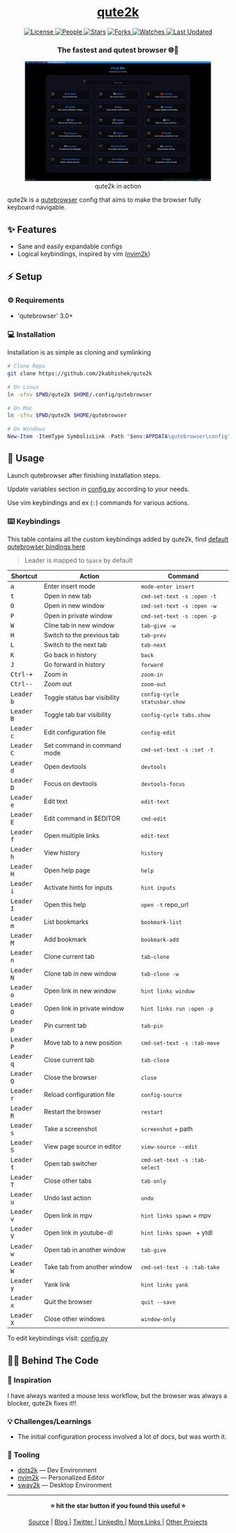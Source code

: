 <div align = "center">

<h1><a href="https://github.com/2kabhishek/qute2k">qute2k</a></h1>

<a href="https://github.com/2KAbhishek/qute2k/blob/main/LICENSE">
<img alt="License" src="https://img.shields.io/github/license/2kabhishek/qute2k?style=flat&color=eee&label="> </a>

<a href="https://github.com/2KAbhishek/qute2k/graphs/contributors">
<img alt="People" src="https://img.shields.io/github/contributors/2kabhishek/qute2k?style=flat&color=ffaaf2&label=People"> </a>

<a href="https://github.com/2KAbhishek/qute2k/stargazers">
<img alt="Stars" src="https://img.shields.io/github/stars/2kabhishek/qute2k?style=flat&color=98c379&label=Stars"></a>

<a href="https://github.com/2KAbhishek/qute2k/network/members">
<img alt="Forks" src="https://img.shields.io/github/forks/2kabhishek/qute2k?style=flat&color=66a8e0&label=Forks"> </a>

<a href="https://github.com/2KAbhishek/qute2k/watchers">
<img alt="Watches" src="https://img.shields.io/github/watchers/2kabhishek/qute2k?style=flat&color=f5d08b&label=Watches"> </a>

<a href="https://github.com/2KAbhishek/qute2k/pulse">
<img alt="Last Updated" src="https://img.shields.io/github/last-commit/2kabhishek/qute2k?style=flat&color=e06c75&label="> </a>

<h3>The fastest and qutest browser 🌐🩷</h3>

<figure>
  <img src="images/screenshot.png" alt="qute2k in action">
  <br/>
  <figcaption>qute2k in action</figcaption>
</figure>

</div>

qute2k is a [qutebrowser](https://qutebrowser.org/) config that aims to make the browser fully keyboard navigable.

## ✨ Features

- Sane and easily expandable configs
- Logical keybindings, inspired by vim ([nvim2k](https://github.com/2kabhishek/nvim2k))

## ⚡ Setup

### ⚙️ Requirements

- 'qutebrowser' 3.0+

### 💻 Installation

Installation is as simple as cloning and symlinking

```bash
# Clone Repo
git clone https://github.com/2kabhishek/qute2k
```

```bash
# On Linux
ln -sfnv $PWD/qute2k $HOME/.config/qutebrowser
```

```bash
# On Mac
ln -sfnv $PWD/qute2k $HOME/qutebrowser
```

```powershell
# On Windows
New-Item -ItemType SymbolicLink -Path "$env:APPDATA\qutebrowser\config" -Target "$PWD\qute2k" -Force
```

## 🚀 Usage

Launch qutebrowser after finishing installation steps.

Update variables section in [config.py](./config.py) according to your needs.

Use vim keybindings and ex (`:`) commands for various actions.

### ⌨️ Keybindings

This table contains all the custom keybindings added by qute2k, find [default qutebrowser bindings here](qute://help/img/cheatsheet-big.png)

> Leader is mapped to `Space` by default

| Shortcut                       | Action                       | Command                        |
| ------------------------------ | ---------------------------- | ------------------------------ |
| <kbd>a</kbd>                   | Enter insert mode            | `mode-enter insert`            |
| <kbd>t</kbd>                   | Open in new tab              | `cmd-set-text -s :open -t`     |
| <kbd>O</kbd>                   | Open in new window           | `cmd-set-text -s :open -w`     |
| <kbd>P</kbd>                   | Open in private window       | `cmd-set-text -s :open -p`     |
| <kbd>W</kbd>                   | Cline tab in new window      | `tab-give -w`                  |
| <kbd>H</kbd>                   | Switch to the previous tab   | `tab-prev`                     |
| <kbd>L</kbd>                   | Switch to the next tab       | `tab-next`                     |
| <kbd>K</kbd>                   | Go back in history           | `back`                         |
| <kbd>J</kbd>                   | Go forward in history        | `forward`                      |
| <kbd>Ctrl-+</kbd>              | Zoom in                      | `zoom-in`                      |
| <kbd>Ctrl--</kbd>              | Zoom out                     | `zoom-out`                     |
| <kbd>Leader</kbd> <kbd>b</kbd> | Toggle status bar visibility | `config-cycle statusbar.show ` |
| <kbd>Leader</kbd> <kbd>B</kbd> | Toggle tab bar visibility    | `config-cycle tabs.show `      |
| <kbd>Leader</kbd> <kbd>c</kbd> | Edit configuration file      | `config-edit`                  |
| <kbd>Leader</kbd> <kbd>C</kbd> | Set command in command mode  | `cmd-set-text -s :set -t`      |
| <kbd>Leader</kbd> <kbd>d</kbd> | Open devtools                | `devtools`                     |
| <kbd>Leader</kbd> <kbd>D</kbd> | Focus on devtools            | `devtools-focus`               |
| <kbd>Leader</kbd> <kbd>e</kbd> | Edit text                    | `edit-text`                    |
| <kbd>Leader</kbd> <kbd>E</kbd> | Edit command in $EDITOR      | `cmd-edit`                     |
| <kbd>Leader</kbd> <kbd>f</kbd> | Open multiple links          | `edit-text`                    |
| <kbd>Leader</kbd> <kbd>h</kbd> | View history                 | `history`                      |
| <kbd>Leader</kbd> <kbd>H</kbd> | Open help page               | `help`                         |
| <kbd>Leader</kbd> <kbd>i</kbd> | Activate hints for inputs    | `hint inputs`                  |
| <kbd>Leader</kbd> <kbd>I</kbd> | Open this help               | `open -t` repo_url             |
| <kbd>Leader</kbd> <kbd>m</kbd> | List bookmarks               | `bookmark-list`                |
| <kbd>Leader</kbd> <kbd>M</kbd> | Add bookmark                 | `bookmark-add`                 |
| <kbd>Leader</kbd> <kbd>n</kbd> | Clone current tab            | `tab-clone`                    |
| <kbd>Leader</kbd> <kbd>N</kbd> | Clone tab in new window      | `tab-clone -w`                 |
| <kbd>Leader</kbd> <kbd>o</kbd> | Open link in new window      | `hint links window`            |
| <kbd>Leader</kbd> <kbd>O</kbd> | Open link in private window  | `hint links run :open -p`      |
| <kbd>Leader</kbd> <kbd>p</kbd> | Pin current tab              | `tab-pin`                      |
| <kbd>Leader</kbd> <kbd>P</kbd> | Move tab to a new position   | `cmd-set-text -s :tab-move`    |
| <kbd>Leader</kbd> <kbd>q</kbd> | Close current tab            | `tab-close`                    |
| <kbd>Leader</kbd> <kbd>Q</kbd> | Close the browser            | `close`                        |
| <kbd>Leader</kbd> <kbd>r</kbd> | Reload configuration file    | `config-source`                |
| <kbd>Leader</kbd> <kbd>R</kbd> | Restart the browser          | `restart`                      |
| <kbd>Leader</kbd> <kbd>s</kbd> | Take a screenshot            | `screenshot` + path            |
| <kbd>Leader</kbd> <kbd>S</kbd> | View page source in editor   | `view-source --edit`           |
| <kbd>Leader</kbd> <kbd>t</kbd> | Open tab switcher            | `cmd-set-text -s :tab-select`  |
| <kbd>Leader</kbd> <kbd>T</kbd> | Close other tabs             | `tab-only`                     |
| <kbd>Leader</kbd> <kbd>u</kbd> | Undo last action             | `undo`                         |
| <kbd>Leader</kbd> <kbd>v</kbd> | Open link in mpv             | `hint links spawn` + mpv       |
| <kbd>Leader</kbd> <kbd>V</kbd> | Open link in youtube-dl      | `hint links spawn ` + ytdl     |
| <kbd>Leader</kbd> <kbd>w</kbd> | Open tab in another window   | `tab-give`                     |
| <kbd>Leader</kbd> <kbd>W</kbd> | Take tab from another window | `cmd-set-text -s :tab-take`    |
| <kbd>Leader</kbd> <kbd>y</kbd> | Yank link                    | `hint links yank`              |
| <kbd>Leader</kbd> <kbd>x</kbd> | Quit the browser             | `quit --save`                  |
| <kbd>Leader</kbd> <kbd>X</kbd> | Close other windows          | `window-only`                  |

To edit keybindings visit: [config.py](./config.py)

## 🧑‍💻 Behind The Code

### 🌈 Inspiration

I have always wanted a mouse less workflow, but the browser was always a blocker, qute2k fixes it!!

### 💡 Challenges/Learnings

- The initial configuration process involved a lot of docs, but was worth it.

### 🧰 Tooling

- [dots2k](https://github.com/2kabhishek/dots2k) — Dev Environment
- [nvim2k](https://github.com/2kabhishek/nvim2k) — Personalized Editor
- [sway2k](https://github.com/2kabhishek/sway2k) — Desktop Environment

<hr>

<div align="center">

<strong>⭐ hit the star button if you found this useful ⭐</strong><br>

<a href="https://github.com/2KAbhishek/qute2k">Source</a>
| <a href="https://2kabhishek.github.io/blog" target="_blank">Blog </a>
| <a href="https://twitter.com/2kabhishek" target="_blank">Twitter </a>
| <a href="https://linkedin.com/in/2kabhishek" target="_blank">LinkedIn </a>
| <a href="https://2kabhishek.github.io/links" target="_blank">More Links </a>
| <a href="https://2kabhishek.github.io/projects" target="_blank">Other Projects </a>

</div>
